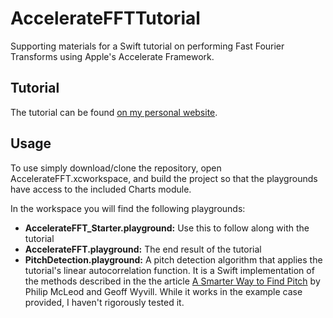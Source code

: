 # AccelerateFFTTutorial
Supporting materials for a Swift tutorial on performing Fast Fourier Transforms using Apple's Accelerate Framework. 

## Tutorial

The tutorial can be found [on my personal website](http://edwardsamson.com/using-a-swift-accelerate-implementation-of-the-fast-fourier-transform-to-calculate-linear-autocorrelation/).

## Usage

To use simply download/clone the repository, open AccelerateFFT.xcworkspace, and build the project so that the playgrounds have access to the included Charts module. 

In the workspace you will find the following playgrounds:

- **AccelerateFFT_Starter.playground:** Use this to follow along with the tutorial
- **AccelerateFFT.playground:** The end result of the tutorial
- **PitchDetection.playground:** A pitch detection algorithm that applies the tutorial's linear autocorrelation function. It is a Swift implementation of the methods described in the the article [A Smarter Way to Find Pitch](https://www.researchgate.net/publication/230554927_A_smarter_way_to_find_pitch) by Philip McLeod and Geoff Wyvill. While it works in the example case provided, I haven't rigorously tested it. 

